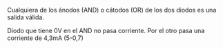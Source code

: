 Cualquiera de los ánodos (AND) o cátodos (OR) de los dos diodos es una salida válida.

Diodo que tiene 0V en el AND no pasa corriente. Por el otro pasa una corriente de 4,3mA (5-0,7)